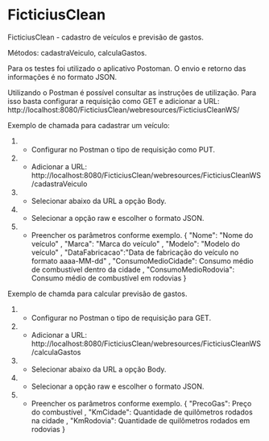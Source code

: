 # FicticiusClean

FicticiusClean - cadastro de veículos e previsão de gastos.

Métodos: cadastraVeiculo, calculaGastos.

Para os testes foi utilizado o aplicativo Postoman.
O envio e retorno das informações é no formato JSON.

Utilizando o Postman é possível consultar as instruções de utilização. 
Para isso basta configurar a requisição como GET e adicionar a URL: http://localhost:8080/FicticiusClean/webresources/FicticiusCleanWS/

Exemplo de chamada para cadastrar um veículo:
  1) - Configurar no Postman o tipo de requisição como PUT.
  2) - Adicionar a URL: http://localhost:8080/FicticiusClean/webresources/FicticiusCleanWS/cadastraVeiculo
  3) - Selecionar abaixo da URL a opção Body.
  4) - Selecionar a opção raw e escolher o formato JSON.
  5) - Preencher os parâmetros conforme exemplo.
        {
        "Nome": "Nome do veículo" <!-- String -->,
        "Marca": "Marca do veículo" <!-- String -->,
        "Modelo": "Modelo do veículo" <!-- String -->,
        "DataFabricacao":"Data de fabricação do veículo no formato aaaa-MM-dd" <!-- Date -->,
        "ConsumoMedioCidade": Consumo médio de combustível dentro da cidade <!-- float -->,
        "ConsumoMedioRodovia": Consumo médio de combustível em rodovias <!-- float -->
      }
      
      
Exemplo de chamda para calcular previsão de gastos.
  1) - Configurar no Postman o tipo de requisição para GET.
  2) - Adicionar a URL: http://localhost:8080/FicticiusClean/webresources/FicticiusCleanWS/calculaGastos
  3) - Selecionar abaixo da URL a opção Body.
  4) - Selecionar a opção raw e escolher o formato JSON.
  5) - Preencher os parâmetros conforme exemplo.
        {
        "PrecoGas": Preço do combustível <!-- float -->,
        "KmCidade": Quantidade de quilômetros rodados na cidade <!-- float -->,
        "KmRodovia": Quantidade de quilômetros rodados em rodovias <!-- float -->
      }
      
